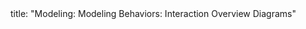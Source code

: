 <frontmatter>
title: "Modeling: Modeling Behaviors: Interaction Overview Diagrams"
</frontmatter>

<include src="unit-inPage-asFlat.md" boilerplate />
